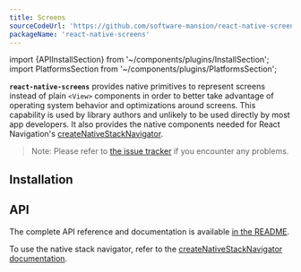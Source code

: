```yaml
---
title: Screens
sourceCodeUrl: 'https://github.com/software-mansion/react-native-screens'
packageName: 'react-native-screens'
---
```


import {APIInstallSection} from '~/components/plugins/InstallSection';
import PlatformsSection from '~/components/plugins/PlatformsSection';

**`react-native-screens`** provides native primitives to represent screens instead of plain `<View>` components in order to better take advantage of operating system behavior and optimizations around screens. This capability is used by library authors and unlikely to be used directly by most app developers. It also provides the native components needed for React Navigation's [createNativeStackNavigator](https://reactnavigation.org/docs/native-stack-navigator).

> Note: Please refer to [the issue tracker](https://github.com/software-mansion/react-native-screens/issues) if you encounter any problems.

<PlatformsSection android emulator ios simulator web />

## Installation

<APIInstallSection href="https://github.com/software-mansion/react-native-screens" />

## API

The complete API reference and documentation is available [in the README](https://github.com/software-mansion/react-native-screens).

To use the native stack navigator, refer to the [createNativeStackNavigator documentation](https://reactnavigation.org/docs/native-stack-navigator).

